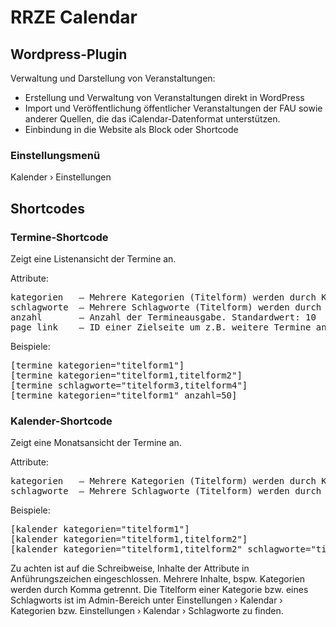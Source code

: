 # RRZE Calendar

## Wordpress-Plugin

Verwaltung und Darstellung von Veranstaltungen: 
* Erstellung und Verwaltung von Veranstaltungen direkt in WordPress
* Import und Veröffentlichung öffentlicher Veranstaltungen der FAU sowie anderer Quellen, die das iCalendar-Datenformat unterstützen.
* Einbindung in die Website als Block oder Shortcode

### Einstellungsmenü

Kalender › Einstellungen

## Shortcodes

### Termine-Shortcode

Zeigt eine Listenansicht der Termine an.

Attribute:

<pre>
kategorien   &mdash; Mehrere Kategorien (Titelform) werden durch Komma getrennt
schlagworte  &mdash; Mehrere Schlagworte (Titelform) werden durch Komma getrennt
anzahl       &mdash; Anzahl der Termineausgabe. Standardwert: 10
page_link    &mdash; ID einer Zielseite um z.B. weitere Termine anzuzeigen
</pre>

Beispiele:

<pre>
[termine kategorien="titelform1"]
[termine kategorien="titelform1,titelform2"]
[termine schlagworte="titelform3,titelform4"]
[termine kategorien="titelform1" anzahl=50]
</pre>

### Kalender-Shortcode

Zeigt eine Monatsansicht der Termine an.

Attribute:

<pre>
kategorien   &mdash; Mehrere Kategorien (Titelform) werden durch Komma getrennt.
schlagworte  &mdash; Mehrere Schlagworte (Titelform) werden durch Komma getrennt.
</pre>

Beispiele:

<pre>
[kalender kategorien="titelform1"]
[kalender kategorien="titelform1,titelform2"]
[kalender kategorien="titelform1,titelform2" schlagworte="titelform3,titelform4"]
</pre>

Zu achten ist auf die Schreibweise, Inhalte der Attribute in Anführungszeichen eingeschlossen. Mehrere Inhalte, bspw. Kategorien werden durch Komma getrennt.
Die Titelform einer Kategorie bzw. eines Schlagworts ist im Admin-Bereich unter Einstellungen › Kalendar › Kategorien bzw. Einstellungen › Kalendar › Schlagworte zu finden.
